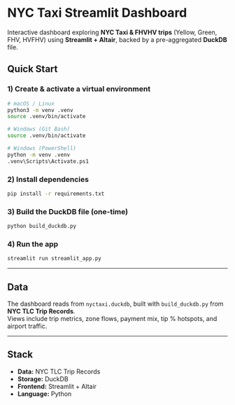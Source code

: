 # NYC Taxi Streamlit Dashboard

Interactive dashboard exploring **NYC Taxi & FHVHV trips** (Yellow, Green, FHV, HVFHV) using **Streamlit + Altair**, backed by a pre-aggregated **DuckDB** file.

## Quick Start

### 1) Create & activate a virtual environment
```bash
# macOS / Linux
python3 -m venv .venv
source .venv/bin/activate

# Windows (Git Bash)
source .venv/bin/activate

# Windows (PowerShell)
python -m venv .venv
.venv\Scripts\Activate.ps1
```

### 2) Install dependencies
```bash
pip install -r requirements.txt
```

### 3) Build the DuckDB file (one-time)
```bash
python build_duckdb.py
```

### 4) Run the app
```bash
streamlit run streamlit_app.py
```

---

## Data

The dashboard reads from `nyctaxi.duckdb`, built with `build_duckdb.py` from **NYC TLC Trip Records**.  
Views include trip metrics, zone flows, payment mix, tip % hotspots, and airport traffic.

---

## Stack

- **Data:** NYC TLC Trip Records  
- **Storage:** DuckDB  
- **Frontend:** Streamlit + Altair  
- **Language:** Python